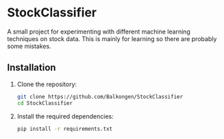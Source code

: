 # StockClassifier

A small project for experimenting with different machine learning techniques on stock data. This is mainly for learning so there are probably some mistakes.

## Installation

1. Clone the repository:

    ```bash
    git clone https://github.com/Balkongen/StockClassifier
    cd StockClassifier
    ```

2. Install the required dependencies:

    ```bash
    pip install -r requirements.txt
    ```